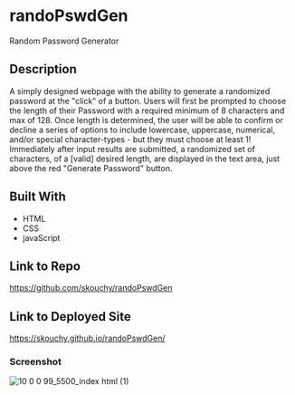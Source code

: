 # randoPswdGen
Random Password Generator

## Description
A simply designed webpage with the ability to generate a randomized password at the "click" of a button. Users will first be prompted to choose the length of their Password with a required minimum of 8 characters and max of 128. Once length is determined, the user will be able to confirm or decline a series of options to include lowercase, uppercase, numerical, and/or special character-types - but they must choose at least 1! Immediately after input results are submitted, a randomized set of characters, of a [valid] desired length, are displayed in the text area, just above the red "Generate Password" button.   

## Built With
* HTML
* CSS
* javaScript

## Link to Repo
https://github.com/skouchy/randoPswdGen

## Link to Deployed Site
https://skouchy.github.io/randoPswdGen/

### Screenshot
![10 0 0 99_5500_index html (1)](https://user-images.githubusercontent.com/119292219/213125553-61aabc29-2252-46c3-96c3-60c776073ff1.png)
